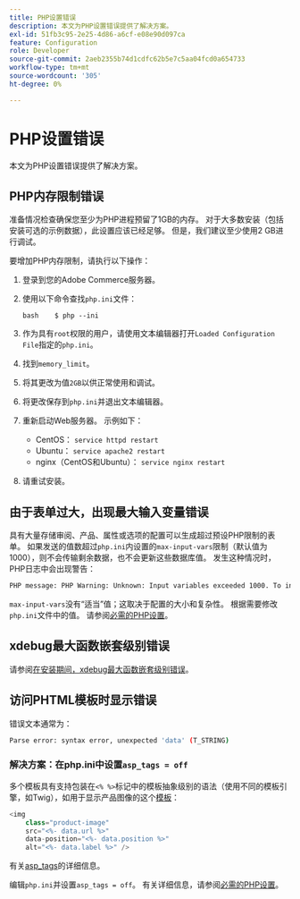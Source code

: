 ```yaml
---
title: PHP设置错误
description: 本文为PHP设置错误提供了解决方案。
exl-id: 51fb3c95-2e25-4d86-a6cf-e08e90d097ca
feature: Configuration
role: Developer
source-git-commit: 2aeb2355b74d1cdfc62b5e7c5aa04fcd0a654733
workflow-type: tm+mt
source-wordcount: '305'
ht-degree: 0%

---
```


# PHP设置错误

本文为PHP设置错误提供了解决方案。

## PHP内存限制错误

准备情况检查确保您至少为PHP进程预留了1GB的内存。 对于大多数安装（包括安装可选的示例数据），此设置应该已经足够。 但是，我们建议至少使用2 GB进行调试。

要增加PHP内存限制，请执行以下操作：

1. 登录到您的Adobe Commerce服务器。
1. 使用以下命令查找`php.ini`文件：

   ```
   bash    $ php --ini
   ```

1. 作为具有`root`权限的用户，请使用文本编辑器打开`Loaded Configuration File`指定的`php.ini`。
1. 找到`memory_limit`。
1. 将其更改为值`2GB`以供正常使用和调试。
1. 将更改保存到`php.ini`并退出文本编辑器。
1. 重新启动Web服务器。 示例如下：

   * CentOS： `service httpd restart`
   * Ubuntu： `service apache2 restart`
   * nginx（CentOS和Ubuntu）： `service nginx restart`

1. 请重试安装。

## 由于表单过大，出现最大输入变量错误

具有大量存储审阅、产品、属性或选项的配置可以生成超过预设PHP限制的表单。 如果发送的值数超过`php.ini`内设置的`max-input-vars`限制（默认值为1000），则不会传输剩余数据，也不会更新这些数据库值。 发生这种情况时，PHP日志中会出现警告：

```bash
PHP message: PHP Warning: Unknown: Input variables exceeded 1000. To increase the limit change max_input_vars in php.ini.
```

`max-input-vars`没有“适当”值；这取决于配置的大小和复杂性。 根据需要修改`php.ini`文件中的值。 请参阅[必需的PHP设置](https://experienceleague.adobe.com/en/docs/commerce-operations/installation-guide/prerequisites/php-settings)。

## xdebug最大函数嵌套级别错误

请参阅[在安装期间，xdebug最大函数嵌套级别错误](/help/troubleshooting/miscellaneous/installation-xdebug-maximum-function-nesting-level-error.md)。

## 访问PHTML模板时显示错误

错误文本通常为：

```bash
Parse error: syntax error, unexpected 'data' (T_STRING)
```

### 解决方案：在php.ini中设置`asp_tags = off`

多个模板具有支持包装在`<% %>`标记中的模板抽象级别的语法（使用不同的模板引擎，如Twig），如用于显示产品图像的这个[模板](https://github.com/magento/magento2/blob/2.0/app/code/Magento/Catalog/view/adminhtml/templates/product/edit/base_image.phtml)：

```php
<img
    class="product-image"
    src="<%- data.url %>"
    data-position="<%- data.position %>"
    alt="<%- data.label %>" />
```

有关[asp\_tags](http://php.net/manual/en/ini.core.php#ini.asp-tags)的详细信息。

编辑`php.ini`并设置`asp_tags = off`。 有关详细信息，请参阅[必需的PHP设置](https://experienceleague.adobe.com/en/docs/commerce-operations/installation-guide/prerequisites/php-settings)。
